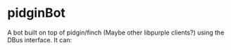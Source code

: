 # pidginBot
A bot built on top of pidgin/finch (Maybe other libpurple clients?) using the DBus interface. It can:

